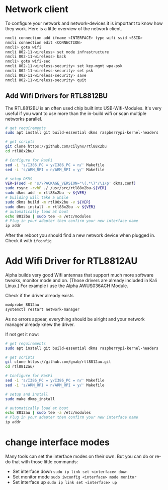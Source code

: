 # Network client
To configure your network and network-devices it is important to know how they work. Here is a little overview of the network client.
```bash
nmcli connection add ifname <INTERFACE> type wifi ssid <SSID> 
nmcli connection edit <CONNECTION>
nmcli> goto wifi
nmcli 802-11-wireless> set mode infrastructure 
nmcli 802-11-wireless> back 
nmcli> goto wifi-sec 
nmcli 802-11-wireless-security> set key-mgmt wpa-psk 
nmcli 802-11-wireless-security> set psk
nmcli 802-11-wireless-security> save 
nmcli 802-11-wireless-security> quit
```

## Add Wifi Drivers for RTL8812BU
The RTL8812BU is an often used chip built into USB-Wifi-Modules. It's very useful if you want to use more than the in-build wifi or scan multiple networks parallel.
```bash
# get requirements
sudo apt install git build-essential dkms raspberrypi-kernel-headers

# get scripts
git clone https://github.com/cilynx/rtl88x2bu
cd rtl88x2bu/

# Configure for RasPi
sed -i 's/I386_PC = y/I386_PC = n/' Makefile
sed -i 's/ARM_RPI = n/ARM_RPI = y/' Makefile

# setup DKMS
VER=$(sed -n 's/\PACKAGE_VERSION="\(.*\)"/\1/p' dkms.conf)
sudo rsync -rvhP ./ /usr/src/rtl88x2bu-${VER}
sudo dkms add -m rtl88x2bu -v ${VER}
# building will take a while
sudo dkms build -m rtl88x2bu -v ${VER}
sudo dkms install -m rtl88x2bu -v ${VER}
# automatically load at boot
echo 8812bu | sudo tee -a /etc/modules
# Plug in your adapter then confirm your new interface name
ip addr
```

After the reboot you should find a new network device when plugged in. Check it with `ifconfig`

# Add Wifi Driver for RTL8812AU  
Alpha builds very good Wifi antennas that support much more software tweaks, monitor mode and on. (Those drivers are already included in Kali Linux.) For example i use the Alpha AWUS036ACH Module.

Check if the driver already exists
```bash
modprobe 8812au
systemctl restart network-manager
```
As no errors appear, everything should be alright and your network manager already knew the driver. 

If not get it now:
```bash
# get requirements
sudo apt install git build-essential dkms raspberrypi-kernel-headers

# get scripts
git clone https://github.com/gnab/rtl8812au.git
cd rtl8812au/

# Configure for RasPi
sed -i 's/I386_PC = y/I386_PC = n/' Makefile
sed -i 's/ARM_RPI = n/ARM_RPI = y/' Makefile

# setup and install
sudo make dkms_install

# automatically load at boot
echo 8812au | sudo tee -a /etc/modules
# Plug in your adapter then confirm your new interface name
ip addr
```

# change interface modes
Many tools can set the interface modes on their own. But you can do or re-do that with those little commands:
- Set interface down `sudo ip link set <interface> down`
- Set monitor mode `sudo iwconfig <interface> mode monitor`
- Set interface up `sudo ip link set <interface> up`
